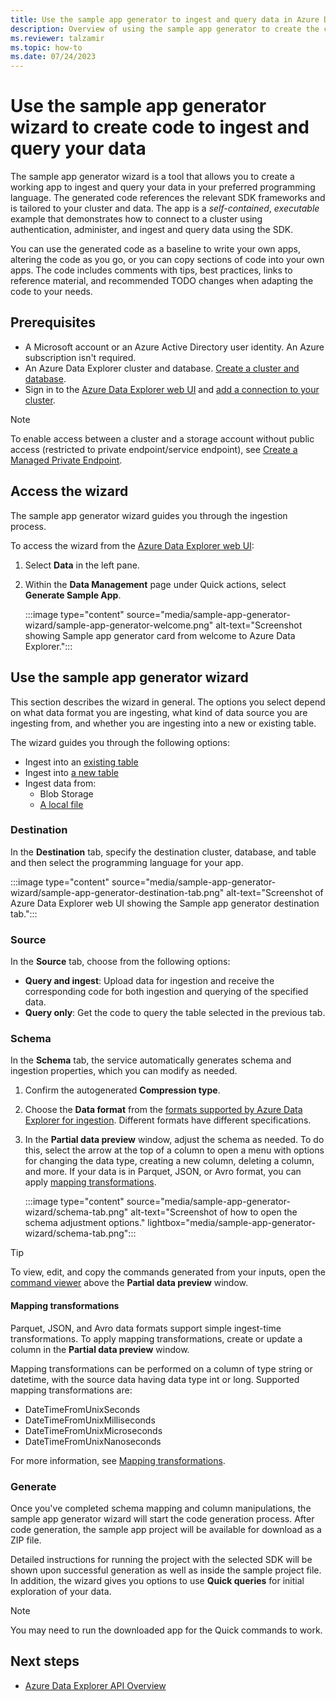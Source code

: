 ```yaml
---
title: Use the sample app generator to ingest and query data in Azure Data Explorer
description: Overview of using the sample app generator to create the code to ingest and query your data in your preferred programming language.
ms.reviewer: talzamir
ms.topic: how-to
ms.date: 07/24/2023
---
```


# Use the sample app generator wizard to create code to ingest and query your data

The sample app generator wizard is a tool that allows you to create a working app to ingest and query your data in your preferred programming language. The generated code references the relevant SDK frameworks and is tailored to your cluster and data. The app is a *self-contained*, *executable* example that demonstrates how to connect to a cluster using authentication, administer, and ingest and query data using the SDK.

You can use the generated code as a baseline to write your own apps, altering the code as you go, or you can copy sections of code into your own apps. The code includes comments with tips, best practices, links to reference material, and recommended TODO changes when adapting the code to your needs.

## Prerequisites

* A Microsoft account or an Azure Active Directory user identity. An Azure subscription isn't required.
* An Azure Data Explorer cluster and database. [Create a cluster and database](create-cluster-and-database.md).
* Sign in to the [Azure Data Explorer web UI](https://dataexplorer.azure.com/) and [add a connection to your cluster](web-query-data.md#add-clusters).

> [!NOTE]
> To enable access between a cluster and a storage account without public access (restricted to private endpoint/service endpoint), see [Create a Managed Private Endpoint](security-network-managed-private-endpoint-create.md).

## Access the wizard

The sample app generator wizard guides you through the ingestion process.

To access the wizard from the [Azure Data Explorer web UI](https://dataexplorer.azure.com/):

1. Select **Data** in the left pane.
1. Within the **Data Management** page under Quick actions, select **Generate Sample App**.

    :::image type="content" source="media/sample-app-generator-wizard/sample-app-generator-welcome.png" alt-text="Screenshot showing Sample app generator card from welcome to Azure Data Explorer.":::

## Use the sample app generator wizard

This section describes the wizard in general. The options you select depend on what data format you are ingesting, what kind of data source you are ingesting from, and whether you are ingesting into a new or existing table.

The wizard guides you through the following options:

* Ingest into an [existing table](/azure/data-explorer/ingest-from-local-file)
* Ingest into [a new table](/azure/data-explorer/ingest-from-container)
* Ingest data from:
  * Blob Storage
  * [A local file](/azure/data-explorer/ingest-from-local-file)

### Destination

In the **Destination** tab, specify the destination cluster, database, and table and then select the programming language for your app.

:::image type="content" source="media/sample-app-generator-wizard/sample-app-generator-destination-tab.png" alt-text="Screenshot of Azure Data Explorer web UI showing the Sample app generator destination tab.":::

### Source

In the **Source** tab, choose from the following options:

* **Query and ingest**: Upload data for ingestion and receive the corresponding code for both ingestion and querying of the specified data.
* **Query only**: Get the code to query the table selected in the previous tab.

### Schema

In the **Schema** tab, the service automatically generates schema and ingestion properties, which you can modify as needed.

1. Confirm the autogenerated **Compression type**.
1. Choose the **Data format** from the [formats supported by Azure Data Explorer for ingestion](ingestion-supported-formats.md). Different formats have different specifications.
1. In the **Partial data preview** window, adjust the schema as needed. To do this, select the arrow at the top of a column to open a menu with options for changing the data type, creating a new column, deleting a column, and more. If your data is in Parquet, JSON, or Avro format, you can apply [mapping transformations](#mapping-transformations).

    :::image type="content" source="media/sample-app-generator-wizard/schema-tab.png" alt-text="Screenshot of how to open the schema adjustment options." lightbox="media/sample-app-generator-wizard/schema-tab.png":::

>[!TIP]
> To view, edit, and copy the commands generated from your inputs, open the [command viewer](/azure/data-explorer/ingest-from-container#command-editor) above the **Partial data preview** window.

#### Mapping transformations

Parquet, JSON, and Avro data formats support simple ingest-time transformations. To apply mapping transformations, create or update a column in the **Partial data preview** window.

Mapping transformations can be performed on a column of type string or datetime, with the source data having data type int or long. Supported mapping transformations are:

* DateTimeFromUnixSeconds
* DateTimeFromUnixMilliseconds
* DateTimeFromUnixMicroseconds
* DateTimeFromUnixNanoseconds

For more information, see [Mapping transformations](kusto/management/mappings.md#mapping-transformations).

### Generate

Once you've completed schema mapping and column manipulations, the sample app generator wizard will start the code generation process. After code generation, the sample app project will be available for download as a ZIP file.

Detailed instructions for running the project with the selected SDK will be shown upon successful generation as well as inside the sample project file. In addition, the wizard gives you options to use **Quick queries** for initial exploration of your data.

>[!NOTE]
> You may need to run the downloaded app for the Quick commands to work.

## Next steps

* [Azure Data Explorer API Overview](kusto/api/index.md)
